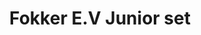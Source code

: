 ---
layout: product
title: "Fokker E.V Junior set"
price: "1400" 
desc: "Plastična maketa"
img_path: "/assets/img/AH70013.webp"
brand: "Arma Hobby"
available: true
special_offer: false
new: true
soon: false
cat: "010000"
subcat: "014200"
subsubcat: "00"
sifra: "AH70013"
popular: false
---